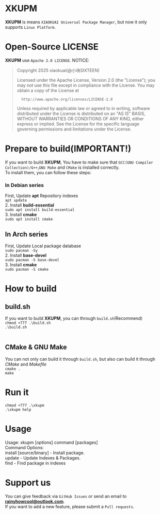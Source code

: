 # XKUPM
**XKUPM** is means `XIAOKUAI Universal Package Manager`, but now it only supports `Linux Platform`.

# Open-Source LICENSE
**XKUPM** use `Apache 2.0 LICENSE`.
NOTICE:
>   Copyright 2025 xiaokuai(@小块SIXTEEN)
>
>   Licensed under the Apache License, Version 2.0 (the "License");
>   you may not use this file except in compliance with the License.
>   You may obtain a copy of the License at
>
>       http://www.apache.org/licenses/LICENSE-2.0
>
>   Unless required by applicable law or agreed to in writing, software
>   distributed under the License is distributed on an "AS IS" BASIS,
>   WITHOUT WARRANTIES OR CONDITIONS OF ANY KIND, either express or implied.
>   See the License for the specific language governing permissions and
>   limitations under the License.

# Prepare to build(IMPORTANT!)
If you want to build **XKUPM**, You have to make sure that `GCC(GNU Compiler Collection)/G++`,`GNU Make` and `CMake` is installed correctly.
<br>
To install them, you can follow these steps:
<br>
### In Debian series
First, Update **apt** Repository indexes
<br>
`apt update`
<br>
2. Install **build-essential**
<br>
`sudo apt install build-essential`
<br>
3. Install **cmake**
<br>
`sudo apt install cmake`

## In Arch series
First, Update Local package database
<br>
`sudo pacman -Sy`
<br>
2. Install **base-devel**
<br>
`sudo pacman -S base-devel`
<br>
3. Install **cmake**
<br>
`sudo pacman -S cmake`

# How to build
## build.sh
If you want to build **XKUPM**, you can through `build.sh`(Recommend) 
<br>
`chmod +777 .\build.sh`
<br>
`.\build.sh`
<br><br>
## CMake & GNU Make
You can not only can build it through `build.sh`, but also can build it through *CMake* and *Makefile*
<br>
`cmake .`
<br>
`make`
# Run it
`chmod +777 .\xkupm`
<br>
`.\xkupm help`
# Usage
Usage: xkupm [options] command [packages]
<br>
Command Options:
<br>
    install [source/binary] - Install package.
<br>
    update - Update Indexes & Packages.
<br>
    find   - Find package in indexes
<br>
# Support us
You can give feedback via `GitHub Issues` or send an email to **rainyhowcool@outlook.com**.
<br>
If you want to add a new feature, please submit a `Pull requests`.

